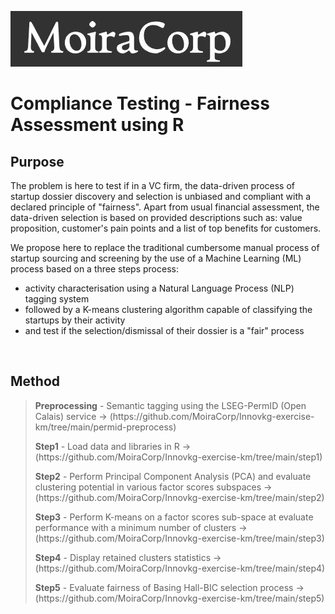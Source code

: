  ![MoiraCorp logo](/assets/images/MoiraCorp_Capture.jpg)
# Compliance Testing - Fairness Assessment using R

## Purpose
<p>
The problem is here to test if in a VC firm, the data-driven process of startup dossier discovery and selection is unbiased and compliant with a declared principle of "fairness". Apart from usual financial assessment, the data-driven selection is based on provided descriptions such as: value proposition, customer's pain points and a list of top benefits for customers.
</p>

<p>We propose here to replace the traditional cumbersome manual process of startup sourcing and screening by the use of a Machine Learning (ML) process based on a three steps process:<br>
<ul>
 <li> activity characterisation using a Natural Language Process (NLP) tagging system</li>
 <li> followed by a K-means clustering algorithm capable of classifying the startups by their activity</li>
 <li> and test if the selection/dismissal of their dossier is a "fair" process</li>
</ul><br>
</p>

## Method

 > <p><strong>Preprocessing</strong> - Semantic tagging using the LSEG-PermID (Open Calais) service -> (https://github.com/MoiraCorp/Innovkg-exercise-km/tree/main/permid-preprocess)</p>
 > <p><strong>Step1</strong> - Load data and libraries in R -> (https://github.com/MoiraCorp/Innovkg-exercise-km/tree/main/step1)</p>
 > <p><strong>Step2</strong> - Perform Principal Component Analysis (PCA) and evaluate clustering potential in various factor scores subspaces -> (https://github.com/MoiraCorp/Innovkg-exercise-km/tree/main/step2)</p>
 > <p><strong>Step3</strong> - Perform K-means on a factor scores sub-space at evaluate performance with a minimum number of clusters -> (https://github.com/MoiraCorp/Innovkg-exercise-km/tree/main/step3)</p>
 > <p><strong>Step4</strong> - Display retained clusters statistics -> (https://github.com/MoiraCorp/Innovkg-exercise-km/tree/main/step4)</p>
 > <p><strong>Step5</strong> - Evaluate fairness of Basing Hall-BIC selection process -> (https://github.com/MoiraCorp/Innovkg-exercise-km/tree/main/step5)</p>


